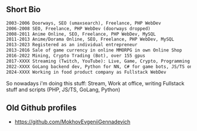 
## Short Bio

```txt
2003-2006 Doorways, SEO (umaxsearch), Freelance, PHP WebDev
2006-2008 SEO, Freelance, PHP WebDev (doorways dropped)
2008-2011 Anime Online, SEO, Freelance, PHP WebDev, MySQL
2011-2013 Anime/Dorama Online, SEO, Freelance, PHP WebDev, MySQL
2013-2023 Registered as an individual entrepreneur
2013-2016 Sale of game currency in online MMORPG in own Online Shop
2016-2022 Mining, Crypto Trading (Bot), over 155 gpus
2017-XXXX Streaming (Twitch, YouTube): Live, Game, Crypto, Programming content
2022-XXXX GoLang backend dev, Python for NN, C# for game bots, JS/TS on NextJS for Frontend, PostgreSQL as DB
2024-XXXX Working in food product company as Fullstack WebDev
```

So nowadays i'm doing this stuff:
Stream, Work at office, writing Fullstack stuff and scripts (PHP, JS/TS, GoLang, Python)

## Old Github profiles

- https://github.com/MokhovEvgeniiGennadevich